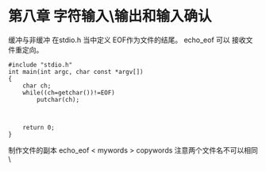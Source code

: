 # 第八章 字符输入\输出和输入确认
缓冲与非缓冲
在stdio.h 当中定义 EOF作为文件的结尾。 echo_eof 可以 接收文件重定向。
```
#include "stdio.h"
int main(int argc, char const *argv[])
{
	char ch;
	while((ch=getchar())!=EOF)
		putchar(ch);



	return 0;
}
```
制作文件的副本
echo_eof < mywords > copywords
注意两个文件名不可以相同
\

